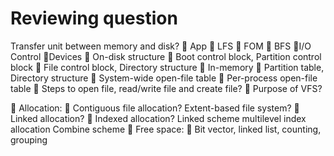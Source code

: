 # Reviewing question

Transfer unit between memory and disk?
 App  LFS  FOM  BFS I/O Control Devices
 On-disk structure
 Boot control block, Partition control block
 File control block, Directory structure
 In-memory
 Partition table, Directory structure
 System-wide open-file table
 Per-process open-file table
 Steps to open file, read/write file and create file?
 Purpose of VFS?

 Allocation:
 Contiguous file allocation? Extent-based file
system?
 Linked allocation?
 Indexed allocation?
Linked scheme
multilevel index allocation
Combine scheme
 Free space:
 Bit vector, linked list, counting, grouping